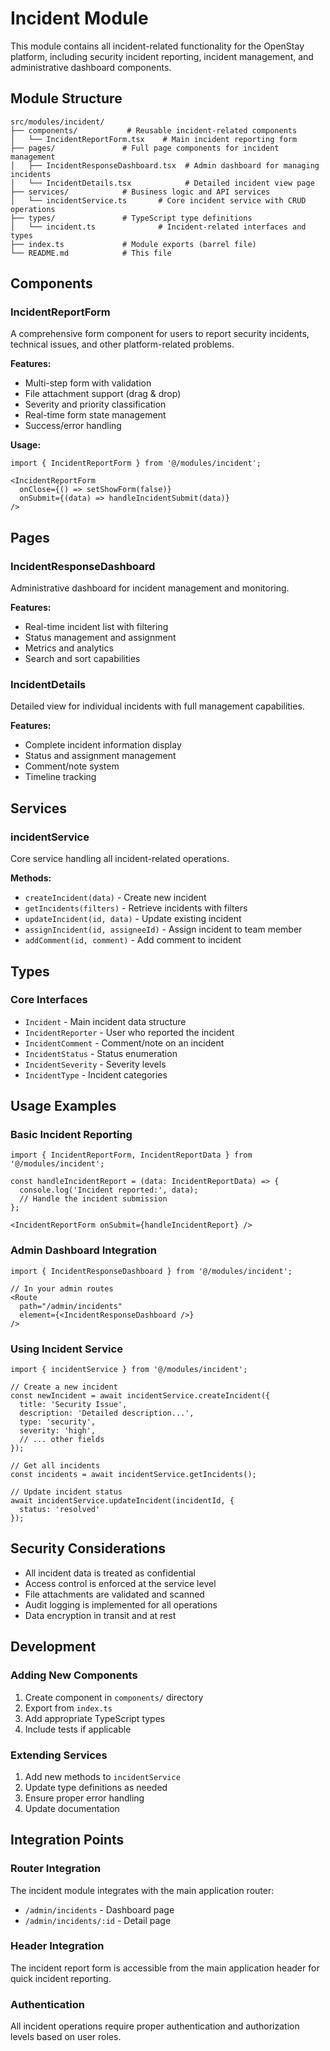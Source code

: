 # Incident Module

This module contains all incident-related functionality for the OpenStay platform, including security incident reporting, incident management, and administrative dashboard components.

## Module Structure

```
src/modules/incident/
├── components/           # Reusable incident-related components
│   └── IncidentReportForm.tsx    # Main incident reporting form
├── pages/               # Full page components for incident management
│   ├── IncidentResponseDashboard.tsx  # Admin dashboard for managing incidents
│   └── IncidentDetails.tsx            # Detailed incident view page
├── services/            # Business logic and API services
│   └── incidentService.ts       # Core incident service with CRUD operations
├── types/               # TypeScript type definitions
│   └── incident.ts              # Incident-related interfaces and types
├── index.ts             # Module exports (barrel file)
└── README.md            # This file
```

## Components

### IncidentReportForm
A comprehensive form component for users to report security incidents, technical issues, and other platform-related problems.

**Features:**
- Multi-step form with validation
- File attachment support (drag & drop)
- Severity and priority classification
- Real-time form state management
- Success/error handling

**Usage:**
```tsx
import { IncidentReportForm } from '@/modules/incident';

<IncidentReportForm
  onClose={() => setShowForm(false)}
  onSubmit={(data) => handleIncidentSubmit(data)}
/>
```

## Pages

### IncidentResponseDashboard
Administrative dashboard for incident management and monitoring.

**Features:**
- Real-time incident list with filtering
- Status management and assignment
- Metrics and analytics
- Search and sort capabilities

### IncidentDetails
Detailed view for individual incidents with full management capabilities.

**Features:**
- Complete incident information display
- Status and assignment management
- Comment/note system
- Timeline tracking

## Services

### incidentService
Core service handling all incident-related operations.

**Methods:**
- `createIncident(data)` - Create new incident
- `getIncidents(filters)` - Retrieve incidents with filters
- `updateIncident(id, data)` - Update existing incident
- `assignIncident(id, assigneeId)` - Assign incident to team member
- `addComment(id, comment)` - Add comment to incident

## Types

### Core Interfaces
- `Incident` - Main incident data structure
- `IncidentReporter` - User who reported the incident
- `IncidentComment` - Comment/note on an incident
- `IncidentStatus` - Status enumeration
- `IncidentSeverity` - Severity levels
- `IncidentType` - Incident categories

## Usage Examples

### Basic Incident Reporting
```tsx
import { IncidentReportForm, IncidentReportData } from '@/modules/incident';

const handleIncidentReport = (data: IncidentReportData) => {
  console.log('Incident reported:', data);
  // Handle the incident submission
};

<IncidentReportForm onSubmit={handleIncidentReport} />
```

### Admin Dashboard Integration
```tsx
import { IncidentResponseDashboard } from '@/modules/incident';

// In your admin routes
<Route 
  path="/admin/incidents" 
  element={<IncidentResponseDashboard />} 
/>
```

### Using Incident Service
```tsx
import { incidentService } from '@/modules/incident';

// Create a new incident
const newIncident = await incidentService.createIncident({
  title: 'Security Issue',
  description: 'Detailed description...',
  type: 'security',
  severity: 'high',
  // ... other fields
});

// Get all incidents
const incidents = await incidentService.getIncidents();

// Update incident status
await incidentService.updateIncident(incidentId, {
  status: 'resolved'
});
```

## Security Considerations

- All incident data is treated as confidential
- Access control is enforced at the service level
- File attachments are validated and scanned
- Audit logging is implemented for all operations
- Data encryption in transit and at rest

## Development

### Adding New Components
1. Create component in `components/` directory
2. Export from `index.ts`
3. Add appropriate TypeScript types
4. Include tests if applicable

### Extending Services
1. Add new methods to `incidentService`
2. Update type definitions as needed
3. Ensure proper error handling
4. Update documentation

## Integration Points

### Router Integration
The incident module integrates with the main application router:
- `/admin/incidents` - Dashboard page
- `/admin/incidents/:id` - Detail page

### Header Integration
The incident report form is accessible from the main application header for quick incident reporting.

### Authentication
All incident operations require proper authentication and authorization levels based on user roles.
